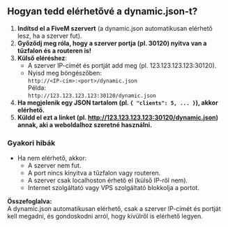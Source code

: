 ## Hogyan tedd elérhetővé a dynamic.json-t?

1. **Indítsd el a FiveM szervert** (a dynamic.json automatikusan elérhető lesz, ha a szerver fut).
2. **Győződj meg róla, hogy a szerver portja (pl. 30120) nyitva van a tűzfalon és a routeren is!**
3. **Külső eléréshez**:
   - A szerver IP-címét és portját add meg (pl. 123.123.123.123:30120).
   - Nyisd meg böngészőben:  
     `http://<IP-cím>:<port>/dynamic.json`  
     Példa:  
     `http://123.123.123.123:30120/dynamic.json`
4. **Ha megjelenik egy JSON tartalom (pl. `{ "clients": 5, ... }`), akkor elérhető.**
5. **Küldd el ezt a linket (pl. http://123.123.123.123:30120/dynamic.json) annak, aki a weboldalhoz szeretné használni.**

### Gyakori hibák
- Ha nem elérhető, akkor:
  - A szerver nem fut.
  - A port nincs kinyitva a tűzfalon vagy routeren.
  - A szerver csak localhoston érhető el (külső IP-ről nem).
  - Internet szolgáltató vagy VPS szolgáltató blokkolja a portot.

**Összefoglalva:**  
A dynamic.json automatikusan elérhető, csak a szerver IP-címét és portját kell megadni, és gondoskodni arról, hogy kívülről is elérhető legyen.
